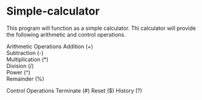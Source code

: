 # Simple-calculator
This program will function as a simple calculator.
Thi calculator will provide the following arithmetic and control operations.

Arithmetic Operations
Addition (+)                
Subtraction (-)            
Multiplication (*)         
Division (/)                 
Power (^)                  
Remainder (%) 

Control Operations
Terminate (#)
Reset ($)
History (?)

